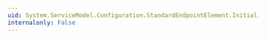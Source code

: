 ```yaml
---
uid: System.ServiceModel.Configuration.StandardEndpointElement.InitializeAndValidate(System.ServiceModel.Configuration.ServiceEndpointElement)
internalonly: False
---
```

